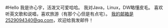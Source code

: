 #Hello
我是许心宇，活泼又可爱哈哈。
我对Java，Linux，DW略懂皮毛。
喜欢听英文歌和说唱，喜欢旅游（有那个心但是有点宅）。
我的邮箱是2529094340@qq.com，欢迎给我发邮件！
